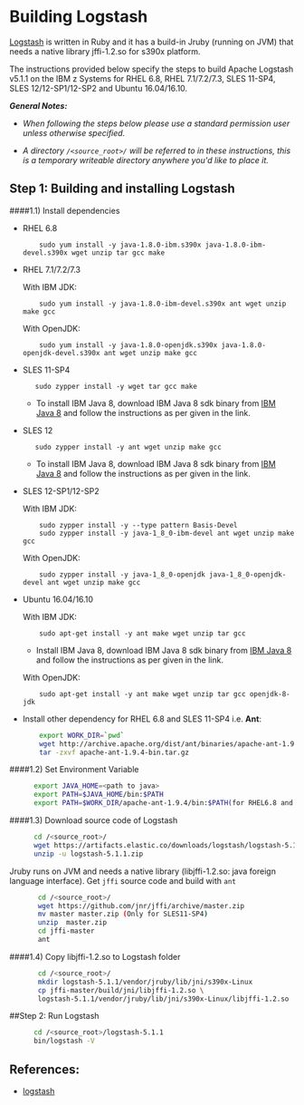 <!---PACKAGE:Logstash--->
<!---DISTRO:RHEL 6.x:5.1--->
<!---DISTRO:RHEL 7.X:5.1--->
<!---DISTRO:SLES 11.x:5.1--->
<!---DISTRO:SLES 12.x:5.1--->
<!---DISTRO:Ubuntu 16.x:5.1--->


# Building Logstash
[Logstash](https://www.elastic.co/products/logstash) is written in Ruby and it has a build-in Jruby (running on JVM) that needs a native library jffi-1.2.so for s390x platform.

The instructions provided below specify the steps to build Apache Logstash v5.1.1 on the IBM z Systems for RHEL 6.8, RHEL 7.1/7.2/7.3, SLES 11-SP4, SLES 12/12-SP1/12-SP2 and Ubuntu 16.04/16.10.

_**General Notes:**_ 	 
  * _When following the steps below please use a standard permission user unless otherwise specified._

  * _A directory `/<source_root>/` will be referred to in these instructions, this is a temporary writeable directory anywhere you'd like to place it._


## Step 1: Building and installing Logstash  
####1.1) Install dependencies


 *	RHEL 6.8
	```
		sudo yum install -y java-1.8.0-ibm.s390x java-1.8.0-ibm-devel.s390x wget unzip tar gcc make
	```

 *	RHEL 7.1/7.2/7.3  

	With IBM JDK:

	```
		sudo yum install -y java-1.8.0-ibm-devel.s390x ant wget unzip make gcc
	```  

	With OpenJDK:  
	```
		sudo yum install -y java-1.8.0-openjdk.s390x java-1.8.0-openjdk-devel.s390x ant wget unzip make gcc
	```

 *	SLES 11-SP4  
	```
	   sudo zypper install -y wget tar gcc make
	```

	* To install IBM Java 8, download IBM Java 8 sdk binary from [IBM Java 8](http://www.ibm.com/developerworks/java/jdk/linux/download.html) and follow the instructions as per given in the link.

 *	SLES 12  
	```
	   sudo zypper install -y ant wget unzip make gcc
	```

	* To install IBM Java 8, download IBM Java 8 sdk binary from [IBM Java 8](http://www.ibm.com/developerworks/java/jdk/linux/download.html) and follow the instructions as per given in the link.

 *	SLES 12-SP1/12-SP2

	With IBM JDK:

	```
		sudo zypper install -y --type pattern Basis-Devel
		sudo zypper install -y java-1_8_0-ibm-devel ant wget unzip make gcc
	```

	With OpenJDK:  
	```
		sudo zypper install -y java-1_8_0-openjdk java-1_8_0-openjdk-devel ant wget unzip make gcc
	```

 *  Ubuntu 16.04/16.10 

	With IBM JDK:
			
			sudo apt-get install -y ant make wget unzip tar gcc 
			
	* Install IBM Java 8, download IBM Java 8 sdk binary from [IBM Java 8](http://www.ibm.com/developerworks/java/jdk/linux/download.html) and follow the instructions as per given in the link.  

	With OpenJDK:
		
			sudo apt-get install -y ant make wget unzip tar gcc openjdk-8-jdk

	
 * Install other dependency for RHEL 6.8 and SLES 11-SP4 i.e. **Ant**:
    ```bash
        export WORK_DIR=`pwd`
        wget http://archive.apache.org/dist/ant/binaries/apache-ant-1.9.4-bin.tar.gz
        tar -zxvf apache-ant-1.9.4-bin.tar.gz
    ```
    
####1.2) Set Environment Variable
      
```bash  
      export JAVA_HOME=<path to java>
      export PATH=$JAVA_HOME/bin:$PATH
      export PATH=$WORK_DIR/apache-ant-1.9.4/bin:$PATH(for RHEL6.8 and SLES11-SP4)  
```  

####1.3) Download source code of Logstash

```bash
      cd /<source_root>/
      wget https://artifacts.elastic.co/downloads/logstash/logstash-5.1.1.zip
      unzip -u logstash-5.1.1.zip
```

 Jruby runs on JVM and needs a native library (libjffi-1.2.so: java foreign language interface). Get `jffi` source code and build with `ant`
```bash
       cd /<source_root>/
       wget https://github.com/jnr/jffi/archive/master.zip
       mv master master.zip (Only for SLES11-SP4)
       unzip  master.zip 
       cd jffi-master
       ant
```
####1.4) Copy libjffi-1.2.so to Logstash folder
```bash
       cd /<source_root>/
       mkdir logstash-5.1.1/vendor/jruby/lib/jni/s390x-Linux
       cp jffi-master/build/jni/libjffi-1.2.so \
       logstash-5.1.1/vendor/jruby/lib/jni/s390x-Linux/libjffi-1.2.so
```
##Step 2: Run Logstash
```bash
      cd /<source_root>/logstash-5.1.1
      bin/logstash -V
```

## References:

* [logstash](https://www.elastic.co/products/logstash)
